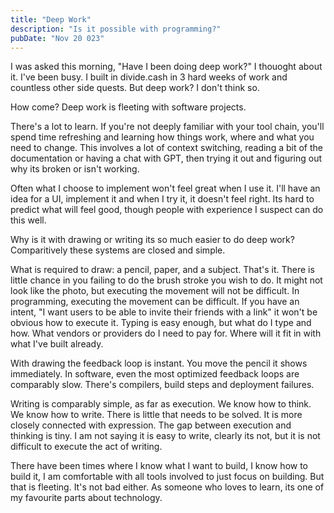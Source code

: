 ```yaml
---
title: "Deep Work"
description: "Is it possible with programming?"
pubDate: "Nov 20 023"
---
```


I was asked this morning, "Have I been doing deep work?"
I thouoght about it. I've been busy. I built in divide.cash in 3 hard weeks of work and countless other side quests. But deep work? I don't think so.

How come? Deep work is fleeting with software projects.

There's a lot to learn. If you're not deeply familiar with your tool chain, you'll spend time refreshing and learning how things work, where and what you need to change. This involves a lot of context switching, reading a bit of the documentation or having a chat with GPT, then trying it out and figuring out why its broken or isn't working.

Often what I choose to implement won't feel great when I use it. I'll have an idea for a UI, implement it and when I try it, it doesn't feel right. Its hard to predict what will feel good, though people with experience I suspect can do this well.

Why is it with drawing or writing its so much easier to do deep work? Comparitively these systems are closed and simple.

What is required to draw: a pencil, paper, and a subject. That's it. There is little chance in you failing to do the brush stroke you wish to do. It might not look like the photo, but executing the movement will not be difficult. In programming, executing the movement can be difficult. If you have an intent, "I want users to be able to invite their friends with a link" it won't be obvious how to execute it. Typing is easy enough, but what do I type and how. What vendors or providers do I need to pay for. Where will it fit in with what I've built already.

With drawing the feedback loop is instant. You move the pencil it shows immediately. In software, even the most optimized feedback loops are comparably slow. There's compilers, build steps and deployment failures.

Writing is comparably simple, as far as execution. We know how to think. We know how to write. There is little that needs to be solved. It is more closely connected with expression. The gap between execution and thinking is tiny. I am not saying it is easy to write, clearly its not, but it is not difficult to execute the act of writing.

There have been times where I know what I want to build, I know how to build it, I am comfortable with all tools involved to just focus on building. But that is fleeting. It's not bad either. As someone who loves to learn, its one of my favourite parts about technology.
